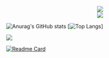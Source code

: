 <!--
**free-tiu/free-tiu** is a ✨ _special_ ✨ repository because its `README.md` (this file) appears on your GitHub profile.

Here are some ideas to get you started:

- 🔭 I’m currently working on ...
- 🌱 I’m currently learning ...
- 👯 I’m looking to collaborate on ...
- 🤔 I’m looking for help with ...
- 💬 Ask me about ...
- 📫 How to reach me: ...
- 😄 Pronouns: ...
- ⚡ Fun fact: ...
-->
<div align="center">
	<img  src="https://visitor-badge.glitch.me/badge?page_id=sun0225SUN" />
</div>
<div align="center">
	<img  src="https://github-readme-streak-stats.herokuapp.com/?user=sun0225SUN" />
</div>


<!--
[![Anurag's GitHub stats](https://github-readme-stats.vercel.app/api?username=free-tiu)](https://github.com/free-tiu/github-readme-stats)
[![Readme Card](https://github-readme-stats.vercel.app/api/pin/?username=free-tiu&repo=github-readme-stats)](https://github.com/free-tiu/)
-->
![Anurag's GitHub stats](https://github-readme-stats.vercel.app/api?username=free-tiu&show_icons=true&theme=cobalt2)
[![Top Langs](https://github-readme-stats.vercel.app/api/top-langs/?username=free-tiu&layout=compact&theme=cobalt2)]

![](https://activity-graph.herokuapp.com/graph?username=free-tiu&theme=github)

[![Readme Card](https://github-readme-stats.vercel.app/api/pin/?username=free-tiu&repo=To_do_List&theme=cobalt2)](https://github.com/free-tiu/To_do_List)


